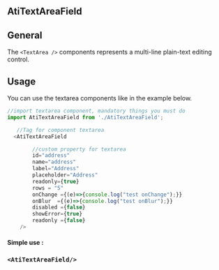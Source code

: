 ## AtiTextAreaField

## General
The `<TextArea />` components represents a multi-line plain-text editing control.

## Usage
You can use the textarea components like in the example below.

```js
//import textarea component, mandatory things you must do
import AtiTextAreaField from './AtiTextAreaField';

   //Tag for component textarea
  <AtiTextAreaField 

        //custom property for textarea
        id="address" 
        name="address"
        label="Address" 
        placeholder="Address" 
        readonly={true}
        rows = "5" 
        onChange ={(e)=>{console.log("test onChange");}}
        onBlur  ={(e)=>{console.log("test onBlur");}}
        disabled ={false}
        showError={true}
        readonly ={false}
    />
```

#### Simple use :
### `<AtiTextAreaField/>`

  
